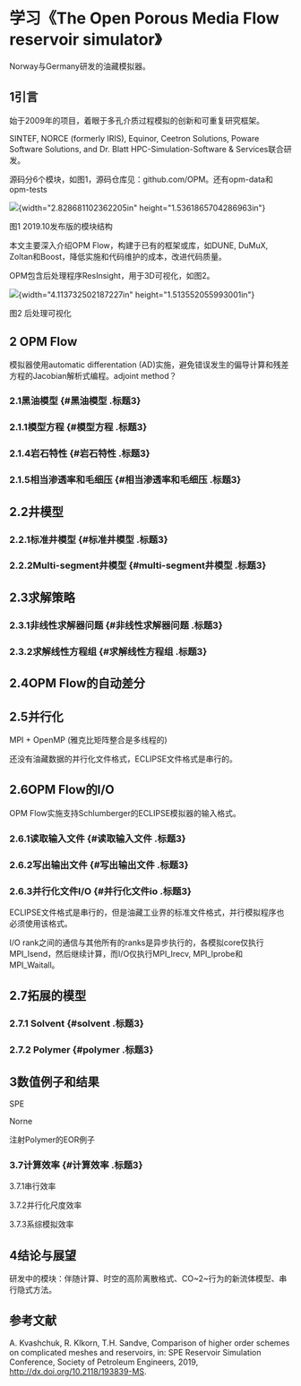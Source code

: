 # 学习《The Open Porous Media Flow reservoir simulator》

Norway与Germany研发的油藏模拟器。

## 1引言

始于2009年的项目，着眼于多孔介质过程模拟的创新和可重复研究框架。

SINTEF, NORCE (formerly IRIS), Equinor, Ceetron Solutions, Poware
Software Solutions, and Dr. Blatt HPC-Simulation-Software &
Services联合研发。

源码分6个模块，如图1，源码仓库见：github.com/OPM。还有opm-data和opm-tests

![](./media/image1.emf){width="2.828681102362205in"
height="1.5361865704286963in"}

图1 2019.10发布版的模块结构

本文主要深入介绍OPM Flow，构建于已有的框架或库，如DUNE, DuMuX,
Zoltan和Boost，降低实施和代码维护的成本，改进代码质量。

OPM包含后处理程序ResInsight，用于3D可视化，如图2。

![](./media/image2.emf){width="4.113732502187227in"
height="1.513552055993001in"}

图2 后处理可视化

## 2 OPM Flow

模拟器使用automatic differentation
(AD)实施，避免错误发生的偏导计算和残差方程的Jacobian解析式编程。adjoint
method？

### 2.1黑油模型 {#黑油模型 .标题3}

### 2.1.1模型方程 {#模型方程 .标题3}

### 2.1.4岩石特性 {#岩石特性 .标题3}

### 2.1.5相当渗透率和毛细压 {#相当渗透率和毛细压 .标题3}

## 2.2井模型

### 2.2.1标准井模型 {#标准井模型 .标题3}

### 2.2.2Multi-segment井模型 {#multi-segment井模型 .标题3}

## 2.3求解策略

### 2.3.1非线性求解器问题 {#非线性求解器问题 .标题3}

### 2.3.2求解线性方程组 {#求解线性方程组 .标题3}

## 2.4OPM Flow的自动差分

## 2.5并行化

MPI + OpenMP (雅克比矩阵整合是多线程的)

还没有油藏数据的并行化文件格式，ECLIPSE文件格式是串行的。

## 2.6OPM Flow的I/O

OPM Flow实施支持Schlumberger的ECLIPSE模拟器的输入格式。

### 2.6.1读取输入文件 {#读取输入文件 .标题3}

### 2.6.2写出输出文件 {#写出输出文件 .标题3}

### 2.6.3并行化文件I/O {#并行化文件io .标题3}

ECLIPSE文件格式是串行的，但是油藏工业界的标准文件格式，并行模拟程序也必须使用该格式。

I/O
rank之间的通信与其他所有的ranks是异步执行的，各模拟core仅执行MPI_Isend，然后继续计算，而I/O仅执行MPI_Irecv,
MPI_Iprobe和MPI_Waitall。

## 2.7拓展的模型

### 2.7.1 Solvent {#solvent .标题3}

### 2.7.2 Polymer {#polymer .标题3}

## 3数值例子和结果

SPE

Norne

注射Polymer的EOR例子

### 3.7计算效率 {#计算效率 .标题3}

3.7.1串行效率

3.7.2并行化尺度效率

3.7.3系综模拟效率

## 4结论与展望

研发中的模块：伴随计算、时空的高阶离散格式、CO~2~行为的新流体模型、串行隐式方法。

## 参考文献

A. Kvashchuk, R. Klkorn, T.H. Sandve, Comparison of higher order schemes
on complicated meshes and reservoirs, in: SPE Reservoir Simulation
Conference, Society of Petroleum Engineers, 2019,
http://dx.doi.org/10.2118/193839-MS.
